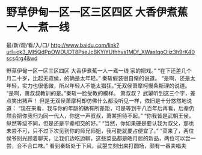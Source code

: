 # 野草伊甸一区一区三区四区 大香伊煮蕉一人一煮一线

最/新/观/看/入/口/ http://www.baidu.com/link?url=ok3_Ml5QdPpOWDUDT8PseJcBKYiYUthhvs1MDf_XWaxIqoOiiz3h9rK40scs4rg4&wd

野草伊甸一区一区三区四区 大香伊煮蕉一人一煮一线
家的把戏。”
    “在下还差几个月二十岁，比起无双侯，的确是太年轻。”
    秦斩假装很自惭的说道。
    “是啊，还是太年轻，实力也很低微，所以年轻人不能太猖狂。”无双侯萧摩柯慢条斯理的说道。
    “是啊，萧叔叔教训的是。”秦斩一脸受教的模样。
    萧叔叔？
    武曌听到这三个字，差点笑出猪声！
    但是无双侯萧摩柯却仿佛什么都没听见一样，依旧是十分悠然地说道：
    “现在来看，我与你的年龄的确有所差距，可是等到千八百年后再看，后辈仍然会把你我归为同一代人，你这一声叔叔，萧某担待不起。”
    “你我皆是武朝王侯，纵然等级不同，但是还是平辈相交的好。”
    “当然，你如果硬是要认我为叔父，那也未尝不可，只不过下次见到你的师兄师姐，我可能就要占便宜了。”
    “菜来了，两位侯爷别光顾着聊天，让我们边吃边聊，这些菜品都是皓月居的新品，两位可以尝一尝，合不合口味。”
    看到秦斩处于下风，武曌立刻出来打圆场，颇有一番夫唱夫
